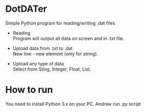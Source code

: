 # DotDATer
Simple Python program for reading/writing .dat files. 

- Reading \
Program will output all data on screen and in .txt file.

- Upload data from .txt to .dat \
New line - new element (only for string).

- Upload any type of data \
Select from Sting, Integer, Float, List. 

# How to run
You need to install Python 3.x on your PC.
Andrew run .py script



